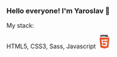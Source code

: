 ### Hello everyone! I'm Yaroslav 🚀

My stack:

HTML5, CSS3, Sass, Javascript
<img src="https://raw.githubusercontent.com/github/explore/80688e429a7d4ef2fca1e82350fe8e3517d3494d/topics/html/html.png" width="32"> 
